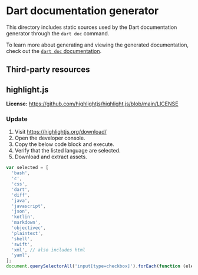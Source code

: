 # Dart documentation generator

This directory includes static sources used by the Dart documentation generator
through the `dart doc` command.

To learn more about generating and viewing the generated documentation,
check out the [`dart doc` documentation][].

[`dart doc` documentation]: https://dart.dev/tools/dart-doc

## Third-party resources

## highlight.js

**License:** https://github.com/highlightjs/highlight.js/blob/main/LICENSE

### Update

1. Visit https://highlightjs.org/download/
2. Open the developer console.
3. Copy the below code block and execute.
4. Verify that the listed language are selected.
5. Download and extract assets.

```javascript
var selected = [
  'bash',
  'c',
  'css',
  'dart',
  'diff',
  'java',
  'javascript',
  'json',
  'kotlin',
  'markdown',
  'objectivec',
  'plaintext',
  'shell',
  'swift',
  'xml', // also includes html
  'yaml',
];
document.querySelectorAll('input[type=checkbox]').forEach(function (elem) {elem.checked = selected.includes(elem.value);});
```
